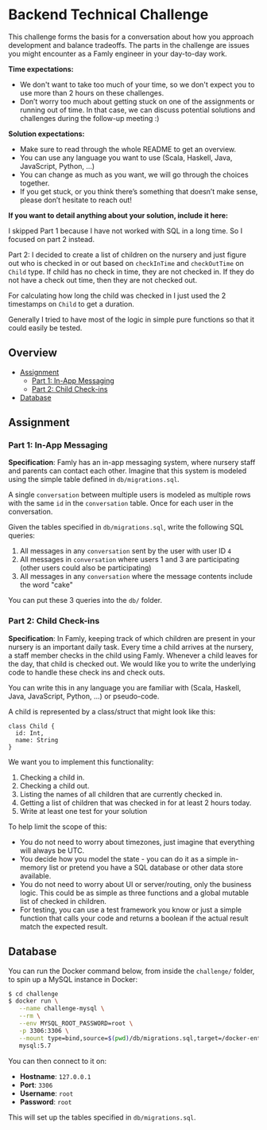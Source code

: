 # Backend Technical Challenge

This challenge forms the basis for a conversation about how you approach development and balance tradeoffs. The parts in the challenge are issues you might encounter as a Famly engineer in your day-to-day work.

**Time expectations:**

- We don't want to take too much of your time, so we don't expect you to use more than 2 hours on these challenges.
- Don’t worry too much about getting stuck on one of the assignments or running out of time. In that case, we can discuss potential solutions and challenges during the follow-up meeting :)

**Solution expectations:**

- Make sure to read through the whole README to get an overview.
- You can use any language you want to use (Scala, Haskell, Java, JavaScript, Python, ...)
- You can change as much as you want, we will go through the choices together.
- If you get stuck, or you think there’s something that doesn’t make sense, please don’t hesitate to reach out!

**If you want to detail anything about your solution, include it here:**

<!-- START of your notes on the solution -->

I skipped Part 1 because I have not worked with SQL in a long time. So I focused on part 2 instead.

Part 2:
I decided to create a list of children on the nursery and just figure out who is checked in or out based on `checkInTime` and `checkOutTime` on `Child` type. If child has no check in time, they are not checked in. If they do not have a check out time, then they are not checked out.

For calculating how long the child was checked in I just used the 2 timestamps on `Child` to get a duration.

Generally I tried to have most of the logic in simple pure functions so that it could easily be tested.

<!-- END of Notes -->

## Overview

- [Assignment](#assignment)
  - [Part 1: In-App Messaging](#part-1-in-app-messaging)
  - [Part 2: Child Check-ins](#part-2-child-check-ins)
- [Database](#database)

## Assignment

### Part 1: In-App Messaging

**Specification**: Famly has an in-app messaging system, where nursery staff and parents can contact each other. Imagine that this system is modeled using the simple table defined in `db/migrations.sql`.

A single `conversation` between multiple users is modeled as multiple rows with the same ​`id`​ in the `conversation` table. Once for each user in the conversation.

Given the tables specified in `db/migrations.sql`, write the following SQL queries:

1. All messages in any `conversation` sent by the user with user ID `4`
2. All messages in `conversation` where users 1 and 3 are participating (other users
   could also be participating)
3. All messages in any `conversation` where the message contents include the word
   "cake"

You can put these 3 queries into the `db/` folder.

### Part 2: Child Check-ins

**Specification**: In Famly, keeping track of which children are present in your nursery is an important daily task. Every time a child arrives at the nursery, a staff member ​checks in​ the child using Famly. Whenever a child leaves for the day, that child is ​checked out​. We would like you to write the underlying code to handle these check ins and check outs.

You can write this in any language you are familiar with (Scala, Haskell, Java, JavaScript, Python, ...) or pseudo-code.

A child is represented by a class/struct that might look like this:

```
class Child {
  id: Int,
  name: String
}
```

We want you to implement this functionality:

1. Checking a child in.
2. Checking a child out.
3. Listing the names of all children that are currently checked in.
4. Getting a list of children that was checked in for at least 2 hours today.
5. Write at least one test for your solution

To help limit the scope of this:

- You do not need to worry about timezones, just imagine that everything will always be UTC.
- You decide how you model the state - you can do it as a simple in-memory list or pretend you have a SQL database or other data store available.
- You do not need to worry about UI or server/routing, only the business logic. This could be as simple as three functions and a global mutable list of checked in children.
- For testing, you can use a test framework you know or just a simple function that calls your code and returns a boolean if the actual result match the expected result.

## Database

You can run the Docker command below, from inside the `challenge/` folder, to spin up a MySQL instance in Docker:

```bash
$ cd challenge
$ docker run \
   --name challenge-mysql \
   --rm \
   --env MYSQL_ROOT_PASSWORD=root \
   -p 3306:3306 \
   --mount type=bind,source=$(pwd)/db/migrations.sql,target=/docker-entrypoint-initdb.d/migrations.sql \
   mysql:5.7
```

You can then connect to it on:

- **Hostname**: `127.0.0.1`
- **Port**: `3306`
- **Username**: `root`
- **Password**: `root`

This will set up the tables specified in `db/migrations.sql`.
